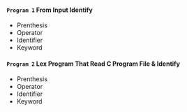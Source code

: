 #### `Program 1` From Input Identify
- Prenthesis
- Operator
- Identifier 
- Keyword 

#### `Program 2` Lex Program That Read C Program File & Identify 
 - Prenthesis
 - Operator
 - Identifier 
 - Keyword 